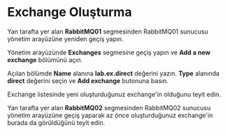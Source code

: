 # Exchange Oluşturma

Yan tarafta yer alan **RabbitMQ01** segmesinden  RabbitMQ01 sunucusu yönetim arayüzüne yeniden geçiş yapın.

Yönetim arayüzünde **Exchanges** segmesine geçiş yapın ve **Add a new exchange** bölümünü açın.

Açılan bölümde **Name** alanına **lab.ex.direct** değerini yazın. **Type** alanında **direct** değerini seçin ve **Add exchange** butonuna basın.

Exchange listesinde yeni oluşturduğunuz exchange'in olduğunu teyit edin.

Yan tarafta yer alan **RabbitMQ02** segmesinden RabbitMQ02 sunucusu yönetim arayüzüne geçiş yaparak az önce oluşturduğunuz exchange'in burada da görüldüğünü teyit edin.